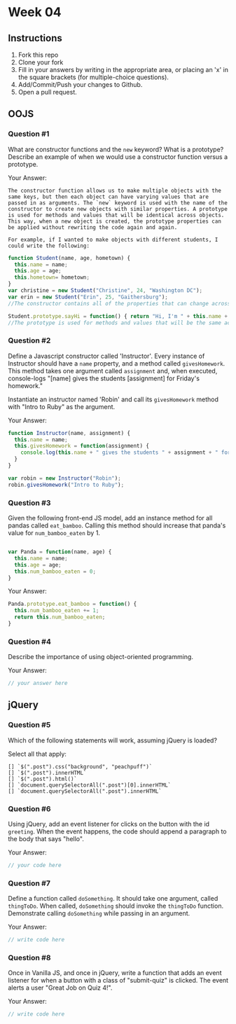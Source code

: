 # Week 04

## Instructions

1. Fork this repo
2. Clone your fork
3. Fill in your answers by writing in the appropriate area, or placing an 'x' in
the square brackets (for multiple-choice questions).
4. Add/Commit/Push your changes to Github.
5. Open a pull request.

## OOJS

### Question #1

What are constructor functions and the `new` keyword? What is a prototype? Describe an example of when we would use a constructor function versus a prototype.

Your Answer:
```text
The constructor function allows us to make multiple objects with the same keys, but then each object can have varying values that are passed in as arguments. The `new` keyword is used with the name of the constructor to create new objects with similar properties. A prototype is used for methods and values that will be identical across objects. This way, when a new object is created, the prototype properties can be applied without rewriting the code again and again.

For example, if I wanted to make objects with different students, I could write the following:
```
```js
function Student(name, age, hometown) {
  this.name = name;
  this.age = age;
  this.hometown= hometown;
}
var christine = new Student("Christine", 24, "Washington DC");
var erin = new Student("Erin", 25, "Gaithersburg");
//The constructor contains all of the properties that can change across students.

Student.prototype.sayHi = function() { return "Hi, I'm " + this.name + ".";}
//The prototype is used for methods and values that will be the same across objects.

```

### Question #2

Define a Javascript constructor called 'Instructor'. Every instance of Instructor should have a `name` property, and a method called `givesHomework`. This method takes one argument called `assignment` and, when executed, console-logs "[name] gives the students [assignment] for Friday's homework."

Instantiate an instructor named 'Robin' and call its `givesHomework` method with "Intro to Ruby" as the argument.

Your Answer:

```js
function Instructor(name, assignment) {
  this.name = name;
  this.givesHomework = function(assignment) {
    console.log(this.name + " gives the students " + assignment + " for Friday's homework." );
  }
}

var robin = new Instructor("Robin");
robin.givesHomework("Intro to Ruby");

```
### Question #3

Given the following front-end JS model, add an instance method for all pandas called `eat_bamboo`. Calling this method should increase that panda's value for `num_bamboo_eaten` by 1.

```js

var Panda = function(name, age) {
  this.name = name;
  this.age = age;
  this.num_bamboo_eaten = 0;
}
```
Your Answer:
```js
Panda.prototype.eat_bamboo = function() {
  this.num_bamboo_eaten += 1;
  return this.num_bamboo_eaten;
}
```

### Question #4

Describe the importance of using object-oriented programming.

Your Answer:
```js
// your answer here
```

## jQuery

### Question #5

Which of the following statements will work, assuming jQuery is loaded?

Select all that apply:
```
[] `$(".post").css("background", "peachpuff")`
[] `$(".post").innerHTML`
[] `$(".post").html()`
[] `document.querySelectorAll(".post")[0].innerHTML`
[] `document.querySelectorAll(".post").innerHTML`
```

### Question #6

Using jQuery, add an event listener for clicks on the button with the id
`greeting`. When the event happens, the code should append a paragraph to the
body that says "hello".

Your Answer:
```js
// your code here
```

### Question #7

Define a function called `doSomething`. It should take one argument, called
`thingToDo`. When called, `doSomething` should invoke the `thingToDo` function. Demonstrate calling `doSomething` while passing in an argument.

Your Answer:
```js
// write code here
```

### Question #8

Once in Vanilla JS, and once in jQuery, write a function that adds an event listener for when a button with a class of "submit-quiz" is clicked. The event alerts a user "Great Job on Quiz 4!".

Your Answer:
```js
// write code here
```
